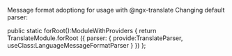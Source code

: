 Message format adoptiong for usage with @ngx-translate
Changing default parser:

public static forRoot():ModuleWithProviders
{
  return TranslateModule.forRoot
  ({
    parser:
    {
      provide:TranslateParser,
      useClass:LanguageMessageFormatParser
    }
  })
};
